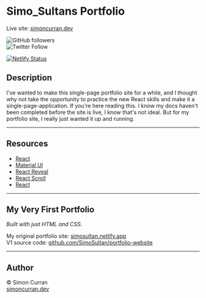 # Simo_Sultans Portfolio

Live site: [simoncurran.dev](https://www.simoncurran.dev)

![GitHub followers](https://img.shields.io/github/followers/SimoSultan?style=social)  
![Twitter Follow](https://img.shields.io/twitter/follow/simo_sultan?style=social)

[![Netlify Status](https://api.netlify.com/api/v1/badges/ee22d955-f17c-4e9a-814b-80d2606c2902/deploy-status)](https://app.netlify.com/sites/simosultan2/deploys)

## Description

I've wanted to make this single-page portfolio site for a while, and I thought why not take the opportunity to practice the new React skills and make it a single-page-application.
If you're here reading this. I know my docs haven't been completed before the site is live, I know that's not ideal. But for my portfolio site, I really just wanted it up and running.

---

## Resources

-   [React](https://reactjs.org/)
-   [Material UI](https://mui.com/)
-   [React Reveal](https://www.react-reveal.com/)
-   [React Scroll](https://github.com/fisshy/react-scroll)
-   [React](https://react-spring.io/)

---

## My Very First Portfolio

_Built with just HTML and CSS._

My original portfolio site: [simosultan.netlify.app](https://simosultan.netlify.app/)  
V1 source code: [github.com/SimoSultan/portfolio-website](https://github.com/SimoSultan/portfolio-website)

---

## Author

© Simon Curran  
[simoncurran.dev](https://www.simoncurran.dev)
